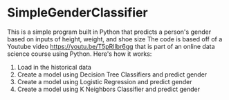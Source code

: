 # SimpleGenderClassifier
This is a simple program built in Python that predicts a person's gender based on inputs of height, weight, and shoe size
The code is based off of a Youtube video https://youtu.be/T5pRlIbr6gg that is part of an online data science course using Python. 
Here's how it works:
1) Load in the historical data
2) Create a model using Decision Tree Classifiers and predict gender
3) Create a model using Logistic Regression and predict gender
4) Create a model using K Neighbors Classifier and predict gender
